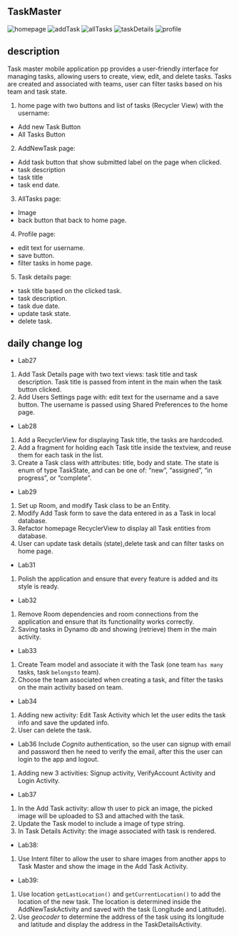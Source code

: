 ## TaskMaster

![homepage](./screenshots/home.png)
![addTask](./screenshots/addnewtask.png)
![allTasks](./screenshots/alltasks.png)
![taskDetails](./screenshots/taskdetails.png)
![profile](./screenshots/userpage.png)

## description
Task master mobile application pp provides a user-friendly interface for managing tasks, allowing users to create, view, edit, and delete tasks.
Tasks are created and associated with teams, user can filter tasks based on his team and task state.

1. home page with two buttons and list of tasks (Recycler View) with the username:
- Add new Task Button
- All Tasks Button
2. AddNewTask page:
- Add task button that show submitted label on the page when clicked.
- task description
- task title
- task end date.
3. AllTasks page:
- Image
- back button that back to home page.
4. Profile page:
- edit text for username.
- save button.
- filter tasks in home page.
5. Task details page:
- task title based on the clicked task.
- task description.
- task due date.
- update task state.
- delete task.

## daily change log
- Lab27
1. Add Task Details page with two text views: task title and task description. Task title is passed from intent in the main when the task button clicked.
2. Add Users Settings page with: edit text for the username and a save button. The username is passed using Shared Preferences to the home page. 

- Lab28
1. Add a  RecyclerView for displaying Task title, the tasks are hardcoded.
2. Add a  fragment for holding each Task title inside the textview, and reuse them for each task in the list.
3. Create a Task class with attributes: title, body and state. The state is enum of type TaskState, and can be one of: “new”, “assigned”, “in progress”, or “complete”.

- Lab29
1. Set up Room, and modify Task class to be an Entity.
2. Modify Add Task form to save the data entered in as a Task in local database.
3. Refactor homepage RecyclerView to display all Task entities from database.
4. User can update task details (state),delete task and can filter tasks on home page.

- Lab31
1. Polish the application and ensure that every feature is added and its style is ready.

- Lab32
1. Remove Room dependencies and room connections from the application and ensure that its functionality works correctly.
2. Saving tasks in Dynamo db and showing (retrieve) them in the main activity.

- Lab33
1. Create Team model and associate it with the Task (one team `has many` tasks,  task `belongsto` team).
2. Choose the team associated when creating a task, and filter the tasks on the main activity based on team.

- Lab34
1. Adding new activity: Edit Task Activity which let the user edits the task info and save the updated info.
2. User can delete the task.

- Lab36
Include *Cognito* authentication, so the user can signup with email and password then he need to verify the email, after this the user can login to the app and logout.
1. Adding new 3 activities: Signup activity, VerifyAccount Activity and Login Activity.

- Lab37
1. In the Add Task activity: allow th user to pick an image, the picked image will be uploaded to S3 and attached with the task.
2. Update the Task model to include a image of type string.
3. In Task Details Activity: the image associated with task is rendered.

- Lab38:
1. Use Intent filter to allow the user to share images from another apps to Task Master and show the image in the Add Task Activity.

- Lab39:
1. Use location `getLastLocation()` and `getCurrentLocation()` to add the location of the new task. The location is determined inside the AddNewTaskActivity and saved with the task (Longitude and Latitude).
2. Use *geocoder* to determine the address of the task using its longitude and latitude and display the address in the TaskDetailsActivity. 